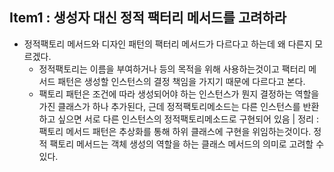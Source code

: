 ## Item1 : 생성자 대신 정적 팩터리 메서드를 고려하라 
- 정적팩토리 메서드와 디자인 패턴의 팩터리 메서드가 다르다고 하는데 왜 다른지 모르겠다. 
    - 정적팩토리는 이름을 부여하거나 등의 목적을 위해 사용하는것이고 팩터리 메서드 패턴은 생성할 인스턴스의 결정 책임을 가지기 때문에 다르다고 본다.
    - 팩토리 패턴은 조건에 따라 생성되어야 하는 인스턴스가 뭔지 결정하는 역할을 가진 클래스가 하나 추가된다, 근데 정적팩토리메소드는 다른 인스턴스를 반환하고 싶으면 서로 다른 인스턴스의 정적팩토리메소드로 구현되어 있음
    | 정리 : 팩토리 메서드 패턴은 추상화를 통해 하위 클래스에 구현을 위임하는것이다. 정적 팩토리 메서드는 객체 생성의 역할을 하는 클래스 메서드의 의미로 고려할 수 있다.
